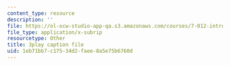 ```yaml
---
content_type: resource
description: ''
file: https://ol-ocw-studio-app-qa.s3.amazonaws.com/courses/7-012-introduction-to-biology-fall-2004/1eb71bb7c17534d2faee8a5e75b6760d_TdJBLu6hPc.srt
file_type: application/x-subrip
resourcetype: Other
title: 3play caption file
uid: 1eb71bb7-c175-34d2-faee-8a5e75b6760d
---
```

